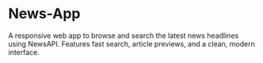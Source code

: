 # News-App
A responsive web app to browse and search the latest news headlines using NewsAPI. Features fast search, article previews, and a clean, modern interface.
